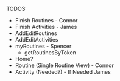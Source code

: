 TODOS: 
* Finish Routines - Connor
* Finish Activities - James
* AddEditRoutines
* AddEditActivities
* myRoutines - Spencer
    * getRoutinesByToken
* Home? 
* Routine (Single Routine View) - Connor
* Activity (Needed?) - If Needed James